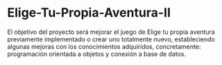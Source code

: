 # Elige-Tu-Propia-Aventura-II

El objetivo del proyecto será mejorar el juego de Elige tu propia aventura 
previamente implementado o crear uno totalmente nuevo, estableciendo algunas mejoras con 
los conocimientos adquiridos, concretamente: programación orientada a objetos y conexión a 
base de datos.
